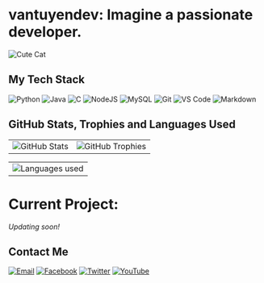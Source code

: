 # vantuyendev: Imagine a passionate developer.

![Cute Cat](https://github.githubassets.com/assets/mona-loading-dark-7701a7b97370.gif)

## My Tech Stack
![Python](https://img.shields.io/badge/python-3670A0?style=for-the-badge&logo=python&logoColor=ffdd54)
![Java](https://img.shields.io/badge/java-%23ED8B00.svg?style=for-the-badge&logo=java&logoColor=white)
![C](https://img.shields.io/badge/c-%2300599C.svg?style=for-the-badge&logo=c&logoColor=white)
![NodeJS](https://img.shields.io/badge/node.js-6DA55F?style=for-the-badge&logo=node.js&logoColor=white)
![MySQL](https://img.shields.io/badge/MySQL-4479A1?style=for-the-badge&logo=mysql&logoColor=white)
![Git](https://img.shields.io/badge/git-%23F05033.svg?style=for-the-badge&logo=git&logoColor=white)
![VS Code](https://img.shields.io/badge/VS%20Code-007ACC?style=for-the-badge&logo=visual-studio-code&logoColor=white)
![Markdown](https://img.shields.io/badge/markdown-%23000000.svg?style=for-the-badge&logo=markdown&logoColor=white)

## GitHub Stats, Trophies and Languages Used

<table align="center" border="0" cellpadding="0" cellspacing="0">
  <tr>
    <td>
      <img
        src="https://github-readme-stats.vercel.app/api?username=vantuyendev&show_icons=true&locale=en&theme=tokyonight&count_private=true"
        alt="GitHub Stats"
      />
    </td>
    <td>
      <img
        src="https://github-trophies.vercel.app/?username=vantuyendev&theme=onedark&no-frame=false&no-bg=false&margin-w=4"
        alt="GitHub Trophies"
      />
    </td>
  </tr>
</table>
<table align="center" border="0" cellpadding="0" cellspacing="0">
  <tr>
    <td>
      <img
        src="https://github-readme-stats.vercel.app/api/top-langs?username=vantuyendev&layout=compact&langs_count=12&card_width=320&theme=highcontrast"
        alt="Languages used"
      />
    </td>
  </tr>
</table>

# Current Project:
*Updating soon!*

## Contact Me
[![Email](https://img.shields.io/badge/Gmail-D14836?style=for-the-badge&logo=gmail&logoColor=white)](mailto:tuongvantuyen2006@gmail.com)
[![Facebook](https://img.shields.io/badge/Facebook-1877F2?style=for-the-badge&logo=facebook&logoColor=white)](#)
[![Twitter](https://img.shields.io/badge/Twitter-1DA1F2?style=for-the-badge&logo=twitter&logoColor=white)](#)
[![YouTube](https://img.shields.io/badge/YouTube-FF0000?style=for-the-badge&logo=youtube&logoColor=white)](#)

